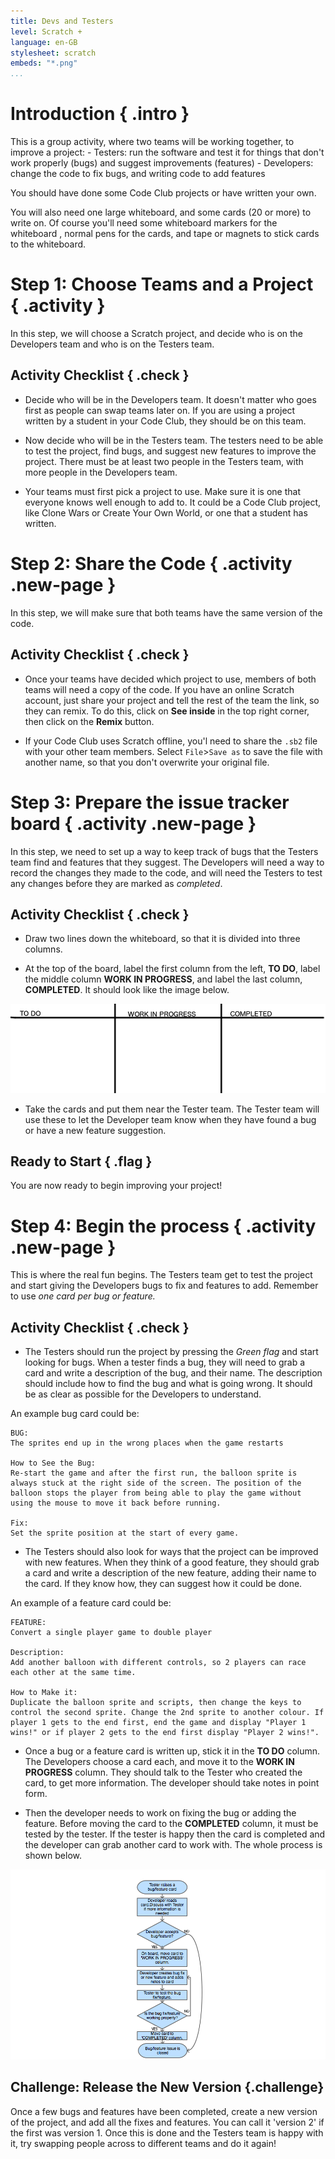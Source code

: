 ```yaml
---
title: Devs and Testers
level: Scratch +
language: en-GB
stylesheet: scratch
embeds: "*.png"
...
```


# Introduction { .intro }

This is a group activity, where two teams will be working together, to improve a project:
    - Testers: run the software and test it for things that don't work properly (bugs) and suggest improvements (features)
    - Developers: change the code to fix bugs, and writing code to add features

You should have done some Code Club projects or have written your own.

You will also need one large whiteboard, and some cards (20 or more) to write on. Of course you'll need some whiteboard markers for the whiteboard , normal pens for the cards, and tape or magnets to stick cards to the whiteboard.

# Step 1: Choose Teams and a Project { .activity }

In this step, we will choose a Scratch project, and decide who is on the Developers team and who is on the Testers team.

## Activity Checklist { .check }

+ Decide who will be in the Developers team. It doesn't matter who goes first as people can swap teams later on.  If you are using a project written by a student in your Code Club, they should be on this  team.

+ Now decide who will be in the Testers team. The testers need to be able to test the project, find bugs, and suggest new features to improve the project. There must be at least two people in the Testers team, with more people in the Developers team.

+ Your teams must first pick a project to use. Make sure it is one that everyone knows well enough to add to. It could be a Code Club project, like Clone Wars or Create Your Own World, or one that a student has written.

# Step 2: Share the Code { .activity .new-page }

In this step, we will make sure that both teams have the same version of the code.

## Activity Checklist { .check }

+ Once your teams have decided which project to use, members of both teams will need a copy of the code. If you have an online Scratch account, just share your project and tell the rest of the team the link, so they can remix. To do this, click on __See inside__ in the top right corner, then click on the __Remix__ button.

+ If your Code Club uses Scratch offline, you'l need to share the `.sb2` file with your other team members. Select `File`>`Save as` to save the file with another name, so that you don't overwrite your original file.

# Step 3: Prepare the issue tracker board { .activity .new-page }

In this step, we need to set up a way to keep track of bugs that the Testers team find and features that they suggest. The Developers will need a way to record the changes they made to the code, and will need the Testers to test any changes before they are marked as _completed_.

## Activity Checklist { .check }

+ Draw two lines down the whiteboard, so that it is divided into three columns.

+ At the top of the board, label the first column from the left, __TO DO__, label the middle column __WORK IN PROGRESS__, and label the last column, __COMPLETED__. It should look like the image below.

![image](columns.png)

+ Take the cards and put them near the Tester team. The Tester team will use these to let the Developer team know when they have found a bug or have a new feature suggestion.

## Ready to Start { .flag }

You are now ready to begin improving your project!

# Step 4: Begin the process { .activity .new-page }

This is where the real fun begins. The Testers team get to test the project and start giving the Developers bugs to fix and features to add. Remember to use _one card per bug or feature._

## Activity Checklist { .check }
+ The Testers should run the project by pressing the _Green flag_ and start looking for bugs. When a tester finds a bug, they will need to grab a card and write a description of the bug, and their name. The description should include how to find the bug and what is going wrong. It should be as clear as possible for the Developers to understand.

An example bug card could be:

    BUG:
    The sprites end up in the wrong places when the game restarts

    How to See the Bug:
    Re-start the game and after the first run, the balloon sprite is always stuck at the right side of the screen. The position of the balloon stops the player from being able to play the game without using the mouse to move it back before running.
    
    Fix:
    Set the sprite position at the start of every game.

+ The Testers should also look for ways that the project can be improved with new features. When they think of a good feature, they should grab a card and write a description of the new feature, adding their name to the card. If they know how, they can suggest how it could be done.

An example of a feature card could be:

    FEATURE:
    Convert a single player game to double player
    
    Description:
    Add another balloon with different controls, so 2 players can race each other at the same time.
    
    How to Make it:
    Duplicate the balloon sprite and scripts, then change the keys to control the second sprite. Change the 2nd sprite to another colour. If player 1 gets to the end first, end the game and display "Player 1 wins!" or if player 2 gets to the end first display "Player 2 wins!".
    
+ Once a bug or a feature card is written up, stick it in the __TO DO__ column. The Developers choose a card each, and move it to the __WORK IN PROGRESS__ column. They should talk to the Tester who created the card, to get more information. The developer should take notes in point form.

+ Then the developer needs to work on fixing the bug or adding the feature. Before moving the card to the __COMPLETED__ column, it must be tested by the tester. If the tester is happy then the card is completed and the developer can grab another card to work with. The whole process is shown below.

![image](workflow.png)

## Challenge: Release the New Version {.challenge}
Once a few bugs and features have been completed, create a new version of the project, and add all the fixes and features. You can call it 'version 2' if the first was version 1. Once this is done and the Testers team is happy with it, try swapping people across to different teams and do it again!
